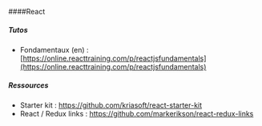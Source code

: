 ####React

##### Tutos
- Fondamentaux (en) : [https://online.reacttraining.com/p/reactjsfundamentals](https://online.reacttraining.com/p/reactjsfundamentals)

##### Ressources
- Starter kit : https://github.com/kriasoft/react-starter-kit
- React / Redux links : https://github.com/markerikson/react-redux-links
